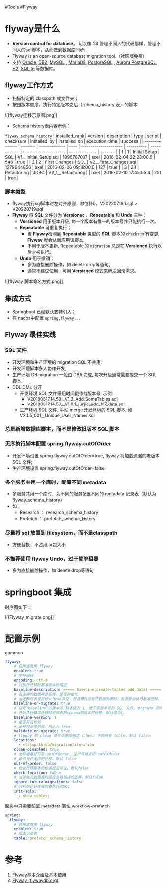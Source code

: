 #Tools #Flyway 
# flyway是什么

- **Version control for database**， 可以像 Git 管理不同人的代码那样，管理不同人的sql脚本，从而做到数据库同步。
-   Flyway is an open-source database migration tool.（社区版免费）
-   支持 [Oracle](https://flywaydb.org/documentation/database/oracle), [DB2](https://flywaydb.org/documentation/database/db2), [MySQL](https://flywaydb.org/documentation/database/mysql) , [MariaDB](https://flywaydb.org/documentation/database/mariadb), [PostgreSQL](https://flywaydb.org/documentation/database/postgresql) , [Aurora PostgreSQL](https://flywaydb.org/documentation/database/aurora-postgresql), [H2](https://flywaydb.org/documentation/database/h2), [SQLite](https://flywaydb.org/documentation/database/sqlite) 等数据库。


## flyway工作方式
-   扫描特定的 classpath 或文件夹；
-   按照版本顺序，执行特定版本之后（schema_history 表）的脚本

![[flyway迁移示意图.png]]

-   Schema history表内容示例：

`flyway_schema_history`
| installed_rank | version | description   | type | script                | checksum   | installed_by | installed_on          | execution_time | success |
| -------------- | ------- | ------------- | ---- | --------------------- | ---------- | ------------ | --------------------- | -------------- | ------- |
| 1              | 1       | Initial Setup | SQL  | V1__Initial_Setup.sql | 1996767037 | axel         | 2016-02-04 22:23:00.0 | 546            | true    |
| 2              | 2       | First Changes | SQL  | V2__First_Changes.sql | 1279644856 | axel         | 2016-02-06 09:18:00.0 | 127            | true    |
| 3              | 2.1     | Refactoring   | JDBC | V2_1__Refactoring     |            | axel         | 2016-02-10 17:45:05.4 | 251            | true    |

### 脚本类型
-   flyway执行sql脚本时左对齐原则，缺位补0，V20220719.1.sql > V20220719.sql
-   **Flyway** 将 **SQL** 文件分为 **Versioned** 、**Repeatable** 和 **Undo** 三种：
    -   **Versioned** 用于版本升级, 每一个版本有惟一的版本号并只能执行一次。
    -   **Repeatable** 可重复执行；
        -   当 **Flyway**检测到 **Repeatable** 类型的 **SQL** 脚本的 `checksum` 有变更, **Flyway** 就会从新应用该脚本.
        -   不用于版本更新, Repeatable 的 `migration` 总是在 **Versioned** 执行以后才被执行。
    -   **Undo** 用于撤销；
	    - 多为直接删除操作，如 delete drop等语句。
	    - 通常不建议使用，可用 **Versioned** 模式来解决回滚需求。

![[flyway 脚本命名方式.png]]

## 集成方式
-   Springboot 已经默认支持引入；
-   在 nacos中配置 `spring.flyway...`

## Flyway 最佳实践
### SQL 文件
-   开发环境和生产环境的 migration SQL 不共用.
-   开发环境脚本多人协作开发,
-   生产环境 DB migration 一般由 DBA 完成, 每次升级通常需要提交一个 SQL 脚本.
-   DDL DML 分开
    -   开发环境 SQL 文件采用时间戳作为版本号, 示例:
        -   V20180317.14.59__V1.2_Add_SomeTables.sql
        -   V20180317.14.59__V1.0.1_junjie_add_hl7_data.sql
    -   生产环境 SQL 文件, 手动 merge 开发环境的 SQL 脚本, 如 V2.1.5_001__Unique_User_Names.sql
        

### 总是新增数据库脚本，而不是修改旧版本 SQL 脚本

### 无序执行脚本配置 spring.flyway.outOfOrder
-   开发环境设置 spring.flyway.outOfOrder=true, flyway 将加载遗漏的老版本 SQL 文件;
-   生产环境设置 spring.flyway.outOfOrder=false

### 多个服务共用一个库时，配置不同 metadata

-   多服务共用一个库时，为不同的服务配置不同的 metadata 记录表（默认为 flyway_schema_history）
-   如：
    -   Research ： research_schema_history
    -   Prefetch ： prefetch_schema_history

### 尽量将 sql 放置到 filesystem，而不是classpath

-   方便替换，不占用jar包大小

### 不推荐使用 flyway Undo，过于简单粗暴

-   多为直接删除操作，如 delete drop等语句
# springboot 集成
时序图如下：

![[Flyway_migrate.png]]



# 配置示例
common
```YAML
flyway:
    # 启用或禁用 flyway
    enabled: true
    # 字符编码
    encoding: utf-8
    # 对执行迁移时基准版本的描述
    baseline-description: ===== Baseline(create tables add data) =====
    # 若连接的数据库非空库，是否初始化
    # 当迁移时发现目标schema非空，而且带有没有元数据的表时，是否自动执行基准迁移，默认false.
    baseline-on-migrate: true
    # 指定 baseline 的版本号,缺省值为 1, 低于该版本号的 SQL 文件, migrate 的时候被忽略
    # 开始执行基准迁移时对现有的schema的版本打标签，默认值为1.
    baseline-version: 1
    # 是否开启校验
    # 迁移时是否校验，默认为 true
    validate-on-migrate: true
    # flyway 的 clean 命令会删除指定 schema 下的所有 table，默认 false
    locations:
      - classpath:db/migration/iteration
    clean-disabled: true
    # 发环境最好开启 outOfOrder, 生产环境关闭 outOfOrder
    # 是否允许无序的迁移，默认 false
    out-of-order: false
    # 检查迁移脚本的位置是否存在，默认false
    check-location: false
    # 当读取元数据表时是否忽略错误的迁移，默认false
    ignore-future-migrations: false
    # 当初始化好连接时要执行的SQL
    init-sqls: 
      - show tables;
```

服务中只需要配置 metadata 表名
workflow-prefetch
```YAML
spring:
  flyway:
    # 启用或禁用 flyway
    enabled: true
    # 版本记录表
    table: prefetch_schema_history
```

# 参考
1. [Flyway基本介绍及基本使用](https://developer.aliyun.com/article/842712)
2. [Flyway (flywaydb.org)](https://flywaydb.org/)